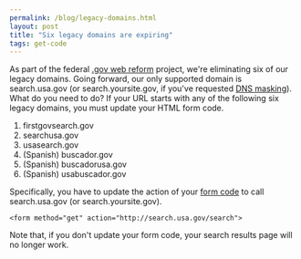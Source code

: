 ```yaml
---
permalink: /blog/legacy-domains.html
layout: post
title: "Six legacy domains are expiring"
tags: get-code
---
```


As part of the federal [.gov web reform](http://www.usa.gov/WebReform.shtml) project, we're eliminating six of our legacy domains. Going forward, our only supported domain is search.usa.gov (or search.yoursite.gov, if you've requested [DNS masking](/manual/get-code.html#cname)).
What do you need to do? If your URL starts with any of the following six legacy domains, you must update your HTML form code.

1. firstgovsearch.gov
2. searchusa.gov
3. usasearch.gov
4. (Spanish) buscador.gov
5. (Spanish) buscadorusa.gov
6. (Spanish) usabuscador.gov

Specifically, you have to update the action of your [form code](/manual/get-code.html) to call search.usa.gov (or search.yoursite.gov).

`<form method="get" action="http://search.usa.gov/search">`

Note that, if you don't update your form code, your search results page will no longer work.